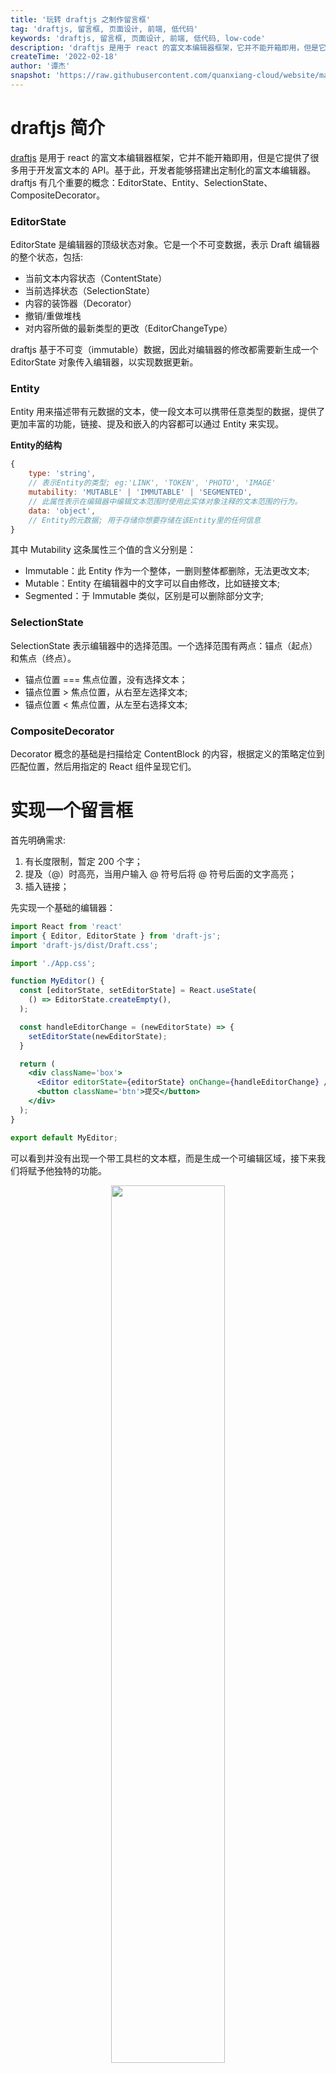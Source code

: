 ```yaml
---
title: '玩转 draftjs 之制作留言框'
tag: 'draftjs, 留言框, 页面设计, 前端, 低代码'
keywords: 'draftjs, 留言框, 页面设计, 前端, 低代码, low-code'
description: 'draftjs 是用于 react 的富文本编辑器框架，它并不能开箱即用，但是它提供了很多用于开发富文本的 API。基于此，开发者能够搭建出定制化的富文本编辑器。draftjs 有几个重要的概念：EditorState、Entity、SelectionState、CompositeDecorator。'
createTime: '2022-02-18'
author: '谭杰'
snapshot: 'https://raw.githubusercontent.com/quanxiang-cloud/website/main/static/images/zh/blogs/How%20to%20make%20a%20message%20box%20by%20draftjs/cover.png'
---
```


# draftjs 简介

[draftjs](https://draftjs.org/) 是用于 react 的富文本编辑器框架，它并不能开箱即用，但是它提供了很多用于开发富文本的 API。基于此，开发者能够搭建出定制化的富文本编辑器。draftjs 有几个重要的概念：EditorState、Entity、SelectionState、CompositeDecorator。

### EditorState

EditorState 是编辑器的顶级状态对象。它是一个不可变数据，表示 Draft 编辑器的整个状态，包括:

   - 当前文本内容状态（ContentState）
   - 当前选择状态（SelectionState）
   - 内容的装饰器（Decorator）
   - 撤销/重做堆栈
   - 对内容所做的最新类型的更改（EditorChangeType）

draftjs 基于不可变（immutable）数据，因此对编辑器的修改都需要新生成一个 EditorState 对象传入编辑器，以实现数据更新。

### Entity

Entity 用来描述带有元数据的文本，使一段文本可以携带任意类型的数据，提供了更加丰富的功能，链接、提及和嵌入的内容都可以通过 Entity 来实现。

**Entity的结构**

   ```jsx
   {
       type: 'string', 
       // 表示Entity的类型; eg:'LINK', 'TOKEN', 'PHOTO', 'IMAGE'
       mutability: 'MUTABLE' | 'IMMUTABLE' | 'SEGMENTED', 
       // 此属性表示在编辑器中编辑文本范围时使用此实体对象注释的文本范围的行为。
       data: 'object', 
       // Entity的元数据; 用于存储你想要存储在该Entity里的任何信息
   }
   ```

其中 Mutability 这条属性三个值的含义分别是：

   - Immutable：此 Entity 作为一个整体，一删则整体都删除，无法更改文本;
   - Mutable：Entity 在编辑器中的文字可以自由修改，比如链接文本;
   - Segmented：于 Immutable 类似，区别是可以删除部分文字;

### SelectionState

SelectionState 表示编辑器中的选择范围。一个选择范围有两点：锚点（起点）和焦点（终点）。

   - 锚点位置 === 焦点位置，没有选择文本；
   - 锚点位置 > 焦点位置，从右至左选择文本;
   - 锚点位置 < 焦点位置，从左至右选择文本;

### CompositeDecorator 

Decorator 概念的基础是扫描给定 ContentBlock 的内容，根据定义的策略定位到匹配位置，然后用指定的 React 组件呈现它们。



# 实现一个留言框

首先明确需求:

1. 有长度限制，暂定 200 个字；
2. 提及（@）时高亮，当用户输入 @ 符号后将 @ 符号后面的文字高亮；
3. 插入链接；



先实现一个基础的编辑器：

```jsx
import React from 'react'
import { Editor, EditorState } from 'draft-js';
import 'draft-js/dist/Draft.css';

import './App.css';

function MyEditor() {
  const [editorState, setEditorState] = React.useState(
    () => EditorState.createEmpty(),
  );

  const handleEditorChange = (newEditorState) => {
    setEditorState(newEditorState);
  }

  return (
    <div className='box'>
      <Editor editorState={editorState} onChange={handleEditorChange} />
      <button className='btn'>提交</button>
    </div>
  );
}

export default MyEditor;

```

可以看到并没有出现一个带工具栏的文本框，而是生成一个可编辑区域，接下来我们将赋予他独特的功能。

<div align=center>
<img src="https://raw.githubusercontent.com/quanxiang-cloud/website/main/static/images/zh/blogs/How%20to%20make%20a%20message%20box%20by%20draftjs/4.jpg" width = 60%/>
</div>


### 需求一：限制留言长度

编辑器的输入形式有两种：键盘录入和粘贴，一般的 input 输入框我们可以通过 maxLength 来限制，draftjs 没有这个属性，不过提供了 **handleBeforeInput** 和 **handlePastedText** 这两种方法。

#### handleBeforeInput

```jsx
handleBeforeInput?: (
  chars: string, // 输入的内容
  editorState: EditorState, // 编辑器的文本内容状态
  eventTimeStamp: number,
) => 'handled' | 'not-handled'
```

当 handleBeforeInput 返回 handled 的时候输入的默认行为会被阻止，handlePastedText 同理。

#### handlePastedText

```jsx
handlePastedText?: (
  text: string,
  html?: string,
  editorState: EditorState,
) => 'handled' | 'not-handled'
```

接下来修改我们的代码：

```jsx
const MAX_LENGTH = 200;

function MyEditor() {
  const [editorState, setEditorState] = React.useState(
    () => EditorState.createEmpty(),
  );

  const handleEditorChange = (newEditorState) => {
    setEditorState(newEditorState);
  }

  const handleBeforeInput = (_, editorState) => {
    // 获取编辑器的文本内容状态
    const currentContent = editorState.getCurrentContent(); 
    // 获取编辑器文本长度，getPlainText返回当前编辑器的文本内容，字符串类型
    const currentContentLength = currentContent.getPlainText('').length;
    if (currentContentLength > MAX_LENGTH - 1) {
     // 当前文本长度大于最大长度的时候阻止输入，反之允许输入
      return 'handled';
    }

    return 'not-handled';
  }

  return (
    <div className='box'>
      <Editor
        editorState={editorState}
        onChange={handleEditorChange}
        handleBeforeInput={handleBeforeInput}
      />
      <button className='btn'>提交</button>
    </div>
  );
}
```

这里可能有个疑惑：MAX_LENGTH 为什么要减一？

原因是 handleBeforeInput 触发在输入之前，所以 getPlainText 返回的是编辑器内容变化之前的内容。**之前的内容长度+输入的内容长度<最大长度**，因为是键盘输入，所以输入的内容长度始终为1。这还没完，还有选择文本内容后再输入的情况没有处理。这就需要用到SelectionState了。

添加 **getLengthOfSelectedText** 函数：

```JSX
  const getLengthOfSelectedText = () => {
    // 获取编辑器的选择状态
    const currentSelection = editorState.getSelection();
    // 返回选择状态，锚点和焦点的偏移量相同（没有选择）和锚点和焦点的block_key相同时返回true
    const isCollapsed = currentSelection.isCollapsed();
    let length = 0;
    if (!isCollapsed) {
      const currentContent = editorState.getCurrentContent();
      // 获取选择范围的起始位置block_key
      const startKey = currentSelection.getStartKey();
      // 获取选择范围的结束位置block_key
      const endKey = currentSelection.getEndKey();
      if (startKey === endKey) {
        // 选择范围在同一个block，那么选择长度=终点偏移量-起点偏移量
        length += currentSelection.getEndOffset() - currentSelection.getStartOffset();
      } else {
        const startBlockTextLength = currentContent.getBlockForKey(startKey).getLength();
        // 起始block的选择长度 = 起始block的长度-起点偏移量
        const startSelectedTextLength = startBlockTextLength -                                   currentSelection.getStartOffset();
        // 终点在结束block中的偏移量
        const endSelectedTextLength = currentSelection.getEndOffset();
        // getKeyAfter返回指定key的block后面一个block的key
        const keyAfterEnd = currentContent.getKeyAfter(endKey);
        let currentKey = startKey;
        // 累加起始block到结束block中间的block的选择长度
        while (currentKey && currentKey !== keyAfterEnd) {
          if (currentKey === startKey) {
            length += startSelectedTextLength + 1;
          } else if (currentKey === endKey) {
            length += endSelectedTextLength;
          } else {
            length += currentContent.getBlockForKey(currentKey).getLength() + 1;
          }

          currentKey = currentContent.getKeyAfter(currentKey);
        }
      }
    }

    return length;
  };
```

这个方法有些长，又涉及到 draftjs 的几个 api 和 block 的概念，稍微复杂点，不过用途很简单，就是获取选择的长度。现在我们来改造下 handleBeforeInput：

```jsx
    const handleBeforeInput = (_, editorState) => {
    const currentContent = editorState.getCurrentContent();
    const currentContentLength = currentContent.getPlainText('').length;
    // 实际长度 = 当前内容的长度-选择的长度（被替换的长度）
    if (currentContentLength - getLengthOfSelectedText() > MAX_LENGTH - 1) {
      return 'handled';
    }

    return 'not-handled';
  }
```

依葫芦画瓢，现在我们来添加 handlePastedText，如果是粘贴情况下，则多了个 pastedText（被粘贴的文本）参数。

```jsx
  const handlePastedText = (pastedText) => {
    const currentContent = editorState.getCurrentContent();
    const currentContentLength = currentContent.getPlainText('').length;
    const selectedTextLength = getLengthOfSelectedText();
    if (currentContentLength + pastedText.length - selectedTextLength > maxLength - 1) {
      return 'handled';
    }

    return 'not-handled';
  };
```

为了有更好的使用体验，可以在编辑器右下角加一个当前内容长度/最大长度的提示。改造一下 handleEditorChange 方法，把当前文本长度用 state 存储起来。

```jsx
  const handleEditorChange = (newEditorState) => {
    const currentContent = newEditorState.getCurrentContent();
    const currentContentLength = currentContent.getPlainText('').length;
    setLength(currentContentLength);
    setEditorState(newEditorState);
  }
```

调整一下样式，看下效果：

<div align=center>
<img src="https://raw.githubusercontent.com/quanxiang-cloud/website/main/static/images/zh/blogs/How%20to%20make%20a%20message%20box%20by%20draftjs/1.jpg" width = 60%/>
</div>

至此我们就完成了第一个需求。



### 需求二：提及（@）时高亮

一般提及都会有把 @ 符号后面的文字改变颜色以示区别，我们可以用一个正则表达式来匹配 @ 符号和后面的文本，然后在替换成我们自定义的 ReactNode，就可以实现高亮，这正是 Decorator 的用武之地。

我们只需要创建一个 CompositeDecorator 实例，在编辑器初始化的时候传入 createEmpty 中就可以了。

```jsx
  const HANDLE_REGEX = /@[\w]+/g;
  const compositeDecorator = new CompositeDecorator([
    {
      strategy: (contentBlock, callback) => {
        // 编辑器每次change都会触发此函数，得到内容文本。
        const text = contentBlock.getText();
        let matchArr, start;
        while ((matchArr = HANDLE_REGEX.exec(text)) !== null) {
          // 得到匹配值的起始位置和偏移量，callback之后就会被此decorator的component替换
          start = matchArr.index;
          callback(start, start + matchArr[0].length);
        }
      },
      component: (props) => {
        return (
          <span
            className='mention'
            data-offset-key={props.offsetKey}
          >
            {props.children}
          </span>
        );
      },
    },
  ]);

  const [editorState, setEditorState] = React.useState(
    () => EditorState.createEmpty(compositeDecorator),
  );
```

看下效果：

<div align=center>
<img src="https://raw.githubusercontent.com/quanxiang-cloud/website/main/static/images/zh/blogs/How%20to%20make%20a%20message%20box%20by%20draftjs/2.jpg" width = 60%/>
</div>



### 需求三：插入链接

链接显示文字，鼠标移入提示 url。纯文本已经无法描述这段信息了，这就需要用到 Entity。添加 insertEntity 函数：

```jsx
  const insertEntity = (entityData) => {
    let contentState = editorState.getCurrentContent();
      // 创建实体
    contentState = contentState.createEntity('LINK', 'IMMUTABLE', entityData);
    const entityKey = contentState.getLastCreatedEntityKey();
    let selection = editorState.getSelection();
      // 判断是替换还是插入
    if (selection.isCollapsed()) {
      contentState = Modifier.insertText(
        contentState, selection, entityData.name + ' ', undefined, entityKey,
      );
    } else {
      contentState = Modifier.replaceText(
        contentState, selection, entityData.name + ' ', undefined, entityKey,
      );
    }

    let end;
      // 获取实体在编辑器中显示的范围，目的是让光标在插入实体后停留在实体尾部
    contentState.getFirstBlock().findEntityRanges(
      (character) => character.getEntity() === entityKey,
      (_, _end) => {
        end = _end;
      });

    let newEditorState = EditorState.set(editorState, { currentContent: contentState });
    selection = selection.merge({
      anchorOffset: end,
      focusOffset: end,
    });
    newEditorState = EditorState.forceSelection(newEditorState, selection);
    handleEditorChange(newEditorState);
  };
```

看下效果：

<div align=center>
<img src="https://raw.githubusercontent.com/quanxiang-cloud/website/main/static/images/zh/blogs/How%20to%20make%20a%20message%20box%20by%20draftjs/3.jpg" width = 60%/>
</div>

完成！

### 引用内容
>draftjs：https://draftjs.org/

# 完整代码

```jsx
import React, { useState } from 'react'
import { Editor, EditorState, CompositeDecorator, Modifier, convertToRaw } from 'draft-js';
import 'draft-js/dist/Draft.css';

import './App.css';

const MAX_LENGTH = 200;
const HANDLE_REGEX = /@[\w]+/g;
const URL_LIST = [
  {
    url: 'https://www.baidu.com/',
    name: '百度'
  }, {
    url: 'https://www.google.com.hk/',
    name: '谷歌'
  }, {
    url: 'https://developer.mozilla.org/zh-CN/',
    name: 'MDN'
  },
]

function MyEditor() {
  const compositeDecorator = new CompositeDecorator([
    {
      strategy: (contentBlock, callback) => {
        const text = contentBlock.getText();
        let matchArr, start;
        while ((matchArr = HANDLE_REGEX.exec(text)) !== null) {
          start = matchArr.index;
          callback(start, start + matchArr[0].length);
        }
      },
      component: (props) => {
        return (
          <span
            className='mention'
            data-offset-key={props.offsetKey}
          >
            {props.children}
          </span>
        );
      },
    },
    {
      strategy: (contentBlock, callback, contentState) => {
        contentBlock.findEntityRanges(
          (character) => {
            const entityKey = character.getEntity();
            if (entityKey === null) {
              return false;
            }
            return contentState.getEntity(entityKey).getType() === 'LINK';
          },
          callback
        );
      },
      component: (props) => {
        return (
          <span title={props.contentState.getEntity(props.entityKey).data.url} data-offset-key={props.offsetkey} className='url'>
            {props.children}
          </span>
        )
      },
    },
  ]);
  const [value, setValue] = useState('');
  const [textLength, setLength] = useState(0);
  const [editorState, setEditorState] = React.useState(
    () => EditorState.createEmpty(compositeDecorator),
  );

  const handleEditorChange = (newEditorState) => {
    const currentContent = newEditorState.getCurrentContent();
    const currentContentLength = currentContent.getPlainText('').length;
    setLength(currentContentLength);
    setEditorState(newEditorState);
  }

  const submit = () => {
    const content = editorState.getCurrentContent();
    const { blocks, entityMap } = convertToRaw(content);
    const v = blocks.map((block) => {
      let text = block.text;
      block.entityRanges.forEach(({ key }) => {
        text = text.replace(entityMap[key].data.name, `${entityMap[key].data.name}:${entityMap[key].data.url}`);
      });
      return text;
    }).join(' ');
    setValue(v);
  }

  const insertEntity = (entityData) => {
    let contentState = editorState.getCurrentContent();
    contentState = contentState.createEntity('LINK', 'IMMUTABLE', entityData);
    const entityKey = contentState.getLastCreatedEntityKey();
    let selection = editorState.getSelection();
    if (selection.isCollapsed()) {
      contentState = Modifier.insertText(
        contentState, selection, entityData.name + ' ', undefined, entityKey,
      );
    } else {
      contentState = Modifier.replaceText(
        contentState, selection, entityData.name + ' ', undefined, entityKey,
      );
    }

    let end;
    contentState.getFirstBlock().findEntityRanges(
      (character) => character.getEntity() === entityKey,
      (_, _end) => {
        end = _end;
      });

    let newEditorState = EditorState.set(editorState, { currentContent: contentState });
    selection = selection.merge({
      anchorOffset: end,
      focusOffset: end,
    });
    newEditorState = EditorState.forceSelection(newEditorState, selection);
    handleEditorChange(newEditorState);
  };

  const getLengthOfSelectedText = () => {
    const currentSelection = editorState.getSelection();
    const isCollapsed = currentSelection.isCollapsed();
    let length = 0;
    if (!isCollapsed) {
      const currentContent = editorState.getCurrentContent();
      const startKey = currentSelection.getStartKey();
      const endKey = currentSelection.getEndKey();
      if (startKey === endKey) {
        length += currentSelection.getEndOffset() - currentSelection.getStartOffset();
      } else {
        const startBlockTextLength = currentContent.getBlockForKey(startKey).getLength();
        const startSelectedTextLength = startBlockTextLength - currentSelection.getStartOffset();
        const endSelectedTextLength = currentSelection.getEndOffset();
        const keyAfterEnd = currentContent.getKeyAfter(endKey);
        let currentKey = startKey;
        while (currentKey && currentKey !== keyAfterEnd) {
          if (currentKey === startKey) {
            length += startSelectedTextLength + 1;
          } else if (currentKey === endKey) {
            length += endSelectedTextLength;
          } else {
            length += currentContent.getBlockForKey(currentKey).getLength() + 1;
          }

          currentKey = currentContent.getKeyAfter(currentKey);
        }
      }
    }

    return length;
  };

  const handleBeforeInput = () => {
    const selectedTextLength = getLengthOfSelectedText();
    if (textLength - selectedTextLength > MAX_LENGTH - 1) {
      return 'handled';
    }

    return 'not-handled';
  }

  const handlePastedText = (pastedText) => {
    const selectedTextLength = getLengthOfSelectedText();
    if (textLength + pastedText.length - selectedTextLength > MAX_LENGTH - 1) {
      return 'handled';
    }

    return 'not-handled';
  };

  return (
    <div className='box'>
      <div className='urlBox'>
        {URL_LIST.map((urlObj) => (
          <span onClick={() => insertEntity(urlObj)} className='urlSpan' key={urlObj.url}>{urlObj.name}</span>
        ))}
      </div>
      <div className='editor'>
        <Editor
          editorState={editorState}
          onChange={handleEditorChange}
          handlePastedText={handlePastedText}
          handleBeforeInput={handleBeforeInput}
        />
        <div className='tips'>{textLength}/{MAX_LENGTH}</div>
      </div>
      <button onClick={submit} className='btn'>提交</button>
      <div style={{marginTop: '15px'}}>
        {value}
      </div>
    </div>
  );
}

export default MyEditor;
```

